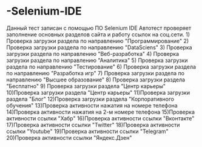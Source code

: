 # -Selenium-IDE
Данный тест записан с помощью ПО Selenium IDE Автотест проверяет заполнение основных разделов сайта и работу ссылок на соц.сети.  1) Проверка загрузки раздела по направлению "Программирование" 2) Проверка загрузки раздела по направлению "DataSciens" 3) Проверка загрузки раздела по направлению "Веб-разработка" 4) Проверка загрузки раздела по направлению "Аналитика" 5) Проверка загрузки раздела по направлению "Тестирование" 6) Проверка загрузки раздела по направлению "Разработка игр" 7) Проверка загрузки раздела по направлению "Высшее образование" 8) Проверка загрузки раздела "Бесплатно" 9) Проверка загрузки раздела "Центр карьеры" 10)Проверка загрузки раздела "Центр карьеры" 11)Проверка загрузки раздела "Блог" 12)Проверка загрузки раздела "Корпоративного обучения" 13)Проверка активности нажатия на номере телефона 14)Проверка активности нажатия на 2-м номере телефона 15)Проверка активности  ссылки "Хабр" 16)Проверка активности  ссылки "Вконтакте" 17)Проверка активности  ссылки "Twitter" 18)Проверка активности  ссылки "Youtube" 19)Проверка активности  ссылки "Telegram" 20)Проверка активности  ссылки "Яндекс.Дзен"
